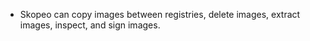 - Skopeo can copy images between registries, delete images, extract images, inspect, and sign images.